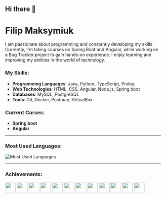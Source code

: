 ## Hi there 👋

# Filip Maksymiuk

I am passionate about programming and constantly developing my skills. Currently, I'm taking courses on Spring Boot and Angular, while working on a Bug Tracker project to gain hands-on experience. I enjoy learning and improving my abilities in the world of technology.


### My Skills:
- **Programming Languages**: Java, Python, TypeScript, Prolog
- **Web Technologies**: HTML, CSS, Angular, Node.js, Spring boot
- **Databases**: MySQL, PostgreSQL
- **Tools**: Git, Docker, Postman, VirtualBox

### Current Curses:
- **Spring boot**
- **Angular**
---

### Most Used Languages:
![Most Used Languages](https://github-readme-stats.vercel.app/api/top-langs/?username=FilipMaksymiuk&layout=compact&hide=html)

---

### Achievements:
[<img src="https://cdn.jsdelivr.net/gh/devicons/devicon/icons/angularjs/angularjs-original.svg" width="34"/>](https://angular.io/)
[<img src="https://cdn.jsdelivr.net/gh/devicons/devicon/icons/java/java-original.svg" width="34"/>](https://www.java.com/)
[<img src="https://path/to/prolog-icon.svg" width="34"/>](https://www.swi-prolog.org/)
[<img src="https://cdn.jsdelivr.net/gh/devicons/devicon/icons/spring/spring-original.svg" width="34"/>](https://spring.io/projects/spring-boot)
[<img src="https://cdn.jsdelivr.net/gh/devicons/devicon/icons/python/python-original.svg" width="34"/>](https://www.python.org/)
[<img src="https://cdn.jsdelivr.net/gh/devicons/devicon/icons/docker/docker-original.svg" width="34"/>](https://www.docker.com/)
[<img src="https://cdn.jsdelivr.net/gh/devicons/devicon/icons/postgresql/postgresql-original.svg" width="34"/>](https://www.postgresql.org/)
[<img src="https://cdn.jsdelivr.net/gh/devicons/devicon/icons/mysql/mysql-original.svg" width="34"/>](https://www.mysql.com/)
[<img src="https://cdn.jsdelivr.net/gh/devicons/devicon/icons/postman/postman-original.svg" width="34"/>](https://www.postman.com/)
[<img src="https://cdn.jsdelivr.net/gh/devicons/devicon/icons/typescript/typescript-original.svg" width="34"/>](https://www.typescriptlang.org/)
[<img src="https://cdn.jsdelivr.net/gh/devicons/devicon/icons/html5/html5-original.svg" width="34"/>](https://developer.mozilla.org/en-US/docs/Web/HTML)
[<img src="https://cdn.jsdelivr.net/gh/devicons/devicon/icons/css3/css3-original.svg" width="34"/>](https://developer.mozilla.org/en-US/docs/Web/CSS)

